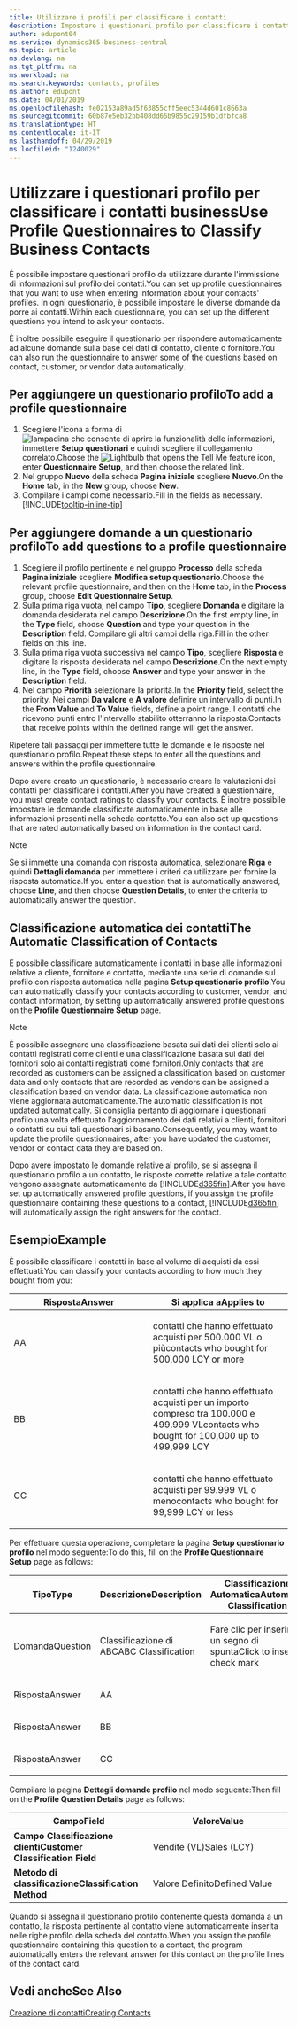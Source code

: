 ```yaml
---
title: Utilizzare i profili per classificare i contatti
description: Impostare i questionari profilo per classificare i contatti business
author: edupont04
ms.service: dynamics365-business-central
ms.topic: article
ms.devlang: na
ms.tgt_pltfrm: na
ms.workload: na
ms.search.keywords: contacts, profiles
ms.author: edupont
ms.date: 04/01/2019
ms.openlocfilehash: fe02153a89ad5f63855cff5eec5344d601c8663a
ms.sourcegitcommit: 60b87e5eb32bb408dd65b9855c29159b1dfbfca8
ms.translationtype: HT
ms.contentlocale: it-IT
ms.lasthandoff: 04/29/2019
ms.locfileid: "1240029"
---
```

# <a name="use-profile-questionnaires-to-classify-business-contacts"></a><span data-ttu-id="c5280-103">Utilizzare i questionari profilo per classificare i contatti business</span><span class="sxs-lookup"><span data-stu-id="c5280-103">Use Profile Questionnaires to Classify Business Contacts</span></span>
<span data-ttu-id="c5280-104">È possibile impostare questionari profilo da utilizzare durante l'immissione di informazioni sul profilo dei contatti.</span><span class="sxs-lookup"><span data-stu-id="c5280-104">You can set up profile questionnaires that you want to use when entering information about your contacts' profiles.</span></span> <span data-ttu-id="c5280-105">In ogni questionario, è possibile impostare le diverse domande da porre ai contatti.</span><span class="sxs-lookup"><span data-stu-id="c5280-105">Within each questionnaire, you can set up the different questions you intend to ask your contacts.</span></span>  

<span data-ttu-id="c5280-106">È inoltre possibile eseguire il questionario per rispondere automaticamente ad alcune domande sulla base dei dati di contatto, cliente o fornitore.</span><span class="sxs-lookup"><span data-stu-id="c5280-106">You can also run the questionnaire to answer some of the questions based on contact, customer, or vendor data automatically.</span></span>  

## <a name="to-add-a-profile-questionnaire"></a><span data-ttu-id="c5280-107">Per aggiungere un questionario profilo</span><span class="sxs-lookup"><span data-stu-id="c5280-107">To add a profile questionnaire</span></span>
1.  <span data-ttu-id="c5280-108">Scegliere l'icona a forma di ![lampadina che consente di aprire la funzionalità delle informazioni](media/ui-search/search_small.png "Informazioni sull'operazione che si desidera eseguire"), immettere **Setup questionari** e quindi scegliere il collegamento correlato.</span><span class="sxs-lookup"><span data-stu-id="c5280-108">Choose the ![Lightbulb that opens the Tell Me feature](media/ui-search/search_small.png "Tell me what you want to do") icon, enter **Questionnaire Setup**, and then choose the related link.</span></span>  
2.  <span data-ttu-id="c5280-109">Nel gruppo **Nuovo** della scheda **Pagina iniziale** scegliere **Nuovo**.</span><span class="sxs-lookup"><span data-stu-id="c5280-109">On the **Home** tab, in the **New** group, choose **New**.</span></span>  
3.  <span data-ttu-id="c5280-110">Compilare i campi come necessario.</span><span class="sxs-lookup"><span data-stu-id="c5280-110">Fill in the fields as necessary.</span></span> [!INCLUDE[tooltip-inline-tip](includes/tooltip-inline-tip_md.md)]  

## <a name="to-add-questions-to-a-profile-questionnaire"></a><span data-ttu-id="c5280-111">Per aggiungere domande a un questionario profilo</span><span class="sxs-lookup"><span data-stu-id="c5280-111">To add questions to a profile questionnaire</span></span>
1.  <span data-ttu-id="c5280-112">Scegliere il profilo pertinente e nel gruppo **Processo** della scheda **Pagina iniziale** scegliere **Modifica setup questionario**.</span><span class="sxs-lookup"><span data-stu-id="c5280-112">Choose the relevant profile questionnaire, and then on the **Home** tab, in the **Process** group, choose **Edit Questionnaire Setup**.</span></span>  
2.  <span data-ttu-id="c5280-113">Sulla prima riga vuota, nel campo **Tipo**, scegliere **Domanda** e digitare la domanda desiderata nel campo **Descrizione**.</span><span class="sxs-lookup"><span data-stu-id="c5280-113">On the first empty line, in the **Type** field, choose **Question** and type your question in the **Description** field.</span></span> <span data-ttu-id="c5280-114">Compilare gli altri campi della riga.</span><span class="sxs-lookup"><span data-stu-id="c5280-114">Fill in the other fields on this line.</span></span>  
3.  <span data-ttu-id="c5280-115">Sulla prima riga vuota successiva nel campo **Tipo**, scegliere **Risposta** e digitare la risposta desiderata nel campo **Descrizione**.</span><span class="sxs-lookup"><span data-stu-id="c5280-115">On the next empty line, in the **Type** field, choose **Answer** and type your answer in the **Description** field.</span></span>  
4.  <span data-ttu-id="c5280-116">Nel campo **Priorità** selezionare la priorità.</span><span class="sxs-lookup"><span data-stu-id="c5280-116">In the **Priority** field, select the priority.</span></span> <span data-ttu-id="c5280-117">Nei campi **Da valore** e **A valore** definire un intervallo di punti.</span><span class="sxs-lookup"><span data-stu-id="c5280-117">In the **From Value** and **To Value** fields, define a point range.</span></span> <span data-ttu-id="c5280-118">I contatti che ricevono punti entro l'intervallo stabilito otterranno la risposta.</span><span class="sxs-lookup"><span data-stu-id="c5280-118">Contacts that receive points within the defined range will get the answer.</span></span>  

<span data-ttu-id="c5280-119">Ripetere tali passaggi per immettere tutte le domande e le risposte nel questionario profilo.</span><span class="sxs-lookup"><span data-stu-id="c5280-119">Repeat these steps to enter all the questions and answers within the profile questionnaire.</span></span>

<span data-ttu-id="c5280-120">Dopo avere creato un questionario, è necessario creare le valutazioni dei contatti per classificare i contatti.</span><span class="sxs-lookup"><span data-stu-id="c5280-120">After you have created a questionnaire, you must create contact ratings to classify your contacts.</span></span> <span data-ttu-id="c5280-121">È inoltre possibile impostare le domande classificate automaticamente in base alle informazioni presenti nella scheda contatto.</span><span class="sxs-lookup"><span data-stu-id="c5280-121">You can also set up questions that are rated automatically based on information in the contact card.</span></span>  

> [!NOTE]
> <span data-ttu-id="c5280-122">Se si immette una domanda con risposta automatica, selezionare <STRONG>Riga</STRONG> e quindi <STRONG>Dettagli domanda</STRONG> per immettere i criteri da utilizzare per fornire la risposta automatica.</span><span class="sxs-lookup"><span data-stu-id="c5280-122">If you enter a question that is automatically answered, choose <STRONG>Line</STRONG>, and then choose <STRONG>Question Details</STRONG>, to enter the criteria to automatically answer the question.</span></span>

## <a name="the-automatic-classification-of-contacts"></a><span data-ttu-id="c5280-123">Classificazione automatica dei contatti</span><span class="sxs-lookup"><span data-stu-id="c5280-123">The Automatic Classification of Contacts</span></span>
<span data-ttu-id="c5280-124">È possibile classificare automaticamente i contatti in base alle informazioni relative a cliente, fornitore e contatto, mediante una serie di domande sul profilo con risposta automatica nella pagina **Setup questionario profilo**.</span><span class="sxs-lookup"><span data-stu-id="c5280-124">You can automatically classify your contacts according to customer, vendor, and contact information, by setting up automatically answered profile questions on the **Profile Questionnaire Setup** page.</span></span>  

> [!NOTE]
> <span data-ttu-id="c5280-125">È possibile assegnare una classificazione basata sui dati dei clienti solo ai contatti registrati come clienti e una classificazione basata sui dati dei fornitori solo ai contatti registrati come fornitori.</span><span class="sxs-lookup"><span data-stu-id="c5280-125">Only contacts that are recorded as customers can be assigned a classification based on customer data and only contacts that are recorded as vendors can be assigned a classification based on vendor data.</span></span> <span data-ttu-id="c5280-126">La classificazione automatica non viene aggiornata automaticamente.</span><span class="sxs-lookup"><span data-stu-id="c5280-126">The automatic classification is not updated automatically.</span></span> <span data-ttu-id="c5280-127">Si consiglia pertanto di aggiornare i questionari profilo una volta effettuato l'aggiornamento dei dati relativi a clienti, fornitori o contatti su cui tali questionari si basano.</span><span class="sxs-lookup"><span data-stu-id="c5280-127">Consequently, you may want to update the profile questionnaires, after you have updated the customer, vendor or contact data they are based on.</span></span>  

<span data-ttu-id="c5280-128">Dopo avere impostato le domande relative al profilo, se si assegna il questionario profilo a un contatto, le risposte corrette relative a tale contatto vengono assegnate automaticamente da [!INCLUDE[d365fin](includes/d365fin_md.md)].</span><span class="sxs-lookup"><span data-stu-id="c5280-128">After you have set up automatically answered profile questions, if you assign the profile questionnaire containing these questions to a contact, [!INCLUDE[d365fin](includes/d365fin_md.md)] will automatically assign the right answers for the contact.</span></span>  

## <a name="example"></a><span data-ttu-id="c5280-129">Esempio</span><span class="sxs-lookup"><span data-stu-id="c5280-129">Example</span></span>
<span data-ttu-id="c5280-130">È possibile classificare i contatti in base al volume di acquisti da essi effettuati:</span><span class="sxs-lookup"><span data-stu-id="c5280-130">You can classify your contacts according to how much they bought from you:</span></span>

<table>
<colgroup>
<col style="width: 50%" />
<col style="width: 50%" />
</colgroup>
<thead>
<tr class="header">
<th><span data-ttu-id="c5280-131"><strong>Risposta</strong></span><span class="sxs-lookup"><span data-stu-id="c5280-131"><strong>Answer</strong></span></span></th>
<th><span data-ttu-id="c5280-132"><strong>Si applica a</strong></span><span class="sxs-lookup"><span data-stu-id="c5280-132"><strong>Applies to</strong></span></span></th>
</tr>
</thead>
<tbody>
<tr class="odd">
<td><p><span data-ttu-id="c5280-133">A</span><span class="sxs-lookup"><span data-stu-id="c5280-133">A</span></span></p></td>
<td><p><span data-ttu-id="c5280-134">contatti che hanno effettuato acquisti per 500.000 VL o più</span><span class="sxs-lookup"><span data-stu-id="c5280-134">contacts who bought for 500,000 LCY or more</span></span></p></td>
</tr>
<tr class="even">
<td><p><span data-ttu-id="c5280-135">B</span><span class="sxs-lookup"><span data-stu-id="c5280-135">B</span></span></p></td>
<td><p><span data-ttu-id="c5280-136">contatti che hanno effettuato acquisti per un importo compreso tra 100.000 e 499.999 VL</span><span class="sxs-lookup"><span data-stu-id="c5280-136">contacts who bought for 100,000 up to 499,999 LCY</span></span></p></td>
</tr>
<tr class="odd">
<td><p><span data-ttu-id="c5280-137">C</span><span class="sxs-lookup"><span data-stu-id="c5280-137">C</span></span></p></td>
<td><p><span data-ttu-id="c5280-138">contatti che hanno effettuato acquisti per 99.999 VL o meno</span><span class="sxs-lookup"><span data-stu-id="c5280-138">contacts who bought for 99,999 LCY or less</span></span></p></td>
</tr>
</tbody>
</table>

<span data-ttu-id="c5280-139">Per effettuare questa operazione, completare la pagina **Setup questionario profilo** nel modo seguente:</span><span class="sxs-lookup"><span data-stu-id="c5280-139">To do this, fill on the **Profile Questionnaire Setup** page as follows:</span></span>


<table>
<colgroup>
<col style="width: 20%" />
<col style="width: 20%" />
<col style="width: 20%" />
<col style="width: 20%" />
<col style="width: 20%" />
</colgroup>
<thead>
<tr class="header">
<th><span data-ttu-id="c5280-140"><strong>Tipo</strong></span><span class="sxs-lookup"><span data-stu-id="c5280-140"><strong>Type</strong></span></span></th>
<th><span data-ttu-id="c5280-141"><strong>Descrizione</strong></span><span class="sxs-lookup"><span data-stu-id="c5280-141"><strong>Description</strong></span></span></th>
<th><span data-ttu-id="c5280-142"><strong>Classificazione Automatica</strong></span><span class="sxs-lookup"><span data-stu-id="c5280-142"><strong>Automatic Classification</strong></span></span></th>
<th><span data-ttu-id="c5280-143"><strong>Da Valore</strong></span><span class="sxs-lookup"><span data-stu-id="c5280-143"><strong>From Value</strong></span></span></th>
<th><span data-ttu-id="c5280-144"><strong>A Valore</strong></span><span class="sxs-lookup"><span data-stu-id="c5280-144"><strong>To Value</strong></span></span></th>
</tr>
</thead>
<tbody>
<tr class="odd">
<td><p><span data-ttu-id="c5280-145">Domanda</span><span class="sxs-lookup"><span data-stu-id="c5280-145">Question</span></span></p></td>
<td><p><span data-ttu-id="c5280-146">Classificazione di ABC</span><span class="sxs-lookup"><span data-stu-id="c5280-146">ABC Classification</span></span></p></td>
<td><p><span data-ttu-id="c5280-147">Fare clic per inserire un segno di spunta</span><span class="sxs-lookup"><span data-stu-id="c5280-147">Click to insert a check mark</span></span></p></td>
<td><p> </p></td>
<td><p> </p></td>
</tr>
<tr class="even">
<td><p><span data-ttu-id="c5280-148">Risposta</span><span class="sxs-lookup"><span data-stu-id="c5280-148">Answer</span></span></p></td>
<td><p><span data-ttu-id="c5280-149">A</span><span class="sxs-lookup"><span data-stu-id="c5280-149">A</span></span></p></td>
<td><p> </p></td>
<td><p><span data-ttu-id="c5280-150">500.000</span><span class="sxs-lookup"><span data-stu-id="c5280-150">500,000</span></span></p></td>
<td><p> </p></td>
</tr>
<tr class="odd">
<td><p><span data-ttu-id="c5280-151">Risposta</span><span class="sxs-lookup"><span data-stu-id="c5280-151">Answer</span></span></p></td>
<td><p><span data-ttu-id="c5280-152">B</span><span class="sxs-lookup"><span data-stu-id="c5280-152">B</span></span></p></td>
<td><p> </p></td>
<td><p><span data-ttu-id="c5280-153">100,000</span><span class="sxs-lookup"><span data-stu-id="c5280-153">100,000</span></span></p></td>
<td><p><span data-ttu-id="c5280-154">499,999</span><span class="sxs-lookup"><span data-stu-id="c5280-154">499,999</span></span></p></td>
</tr>
<tr class="even">
<td><p><span data-ttu-id="c5280-155">Risposta</span><span class="sxs-lookup"><span data-stu-id="c5280-155">Answer</span></span></p></td>
<td><p><span data-ttu-id="c5280-156">C</span><span class="sxs-lookup"><span data-stu-id="c5280-156">C</span></span></p></td>
<td><p> </p></td>
<td><p> </p></td>
<td><p><span data-ttu-id="c5280-157">99,999</span><span class="sxs-lookup"><span data-stu-id="c5280-157">99,999</span></span></p></td>
</tr>
</tbody>
</table>

<span data-ttu-id="c5280-158">Compilare la pagina **Dettagli domande profilo** nel modo seguente:</span><span class="sxs-lookup"><span data-stu-id="c5280-158">Then fill on the **Profile Question Details** page as follows:</span></span>
<table>
<colgroup>
<col style="width: 50%" />
<col style="width: 50%" />
</colgroup>
<thead>
<tr class="header">
<th><span data-ttu-id="c5280-159"><strong>Campo</strong></span><span class="sxs-lookup"><span data-stu-id="c5280-159"><strong>Field</strong></span></span></th>
<th><span data-ttu-id="c5280-160"><strong>Valore</strong></span><span class="sxs-lookup"><span data-stu-id="c5280-160"><strong>Value</strong></span></span></th>
</tr>
</thead>
<tbody>
<tr>
<td><span data-ttu-id="c5280-161"><strong>Campo Classificazione clienti</strong></span><span class="sxs-lookup"><span data-stu-id="c5280-161"><strong>Customer Classification Field</strong></span></span></td>
<td><span data-ttu-id="c5280-162"><emphasis>Vendite (VL)</emphasis></span><span class="sxs-lookup"><span data-stu-id="c5280-162"><emphasis>Sales (LCY)</emphasis></span></span></td>
</tr>
<tr>
<td><span data-ttu-id="c5280-163"><strong>Metodo di classificazione</strong></span><span class="sxs-lookup"><span data-stu-id="c5280-163"><strong>Classification Method</strong></span></span></td>
<td><span data-ttu-id="c5280-164"><emphasis>Valore Definito</emphasis></span><span class="sxs-lookup"><span data-stu-id="c5280-164"><emphasis>Defined Value</emphasis></span></span></td>
</tr>
</tbody>
</table>

<span data-ttu-id="c5280-165">Quando si assegna il questionario profilo contenente questa domanda a un contatto, la risposta pertinente al contatto viene automaticamente inserita nelle righe profilo della scheda del contatto.</span><span class="sxs-lookup"><span data-stu-id="c5280-165">When you assign the profile questionnaire containing this question to a contact, the program automatically enters the relevant answer for this contact on the profile lines of the contact card.</span></span>

## <a name="see-also"></a><span data-ttu-id="c5280-166">Vedi anche</span><span class="sxs-lookup"><span data-stu-id="c5280-166">See Also</span></span>
[<span data-ttu-id="c5280-167">Creazione di contatti</span><span class="sxs-lookup"><span data-stu-id="c5280-167">Creating Contacts</span></span>](marketing-create-contact-companies.md)  
